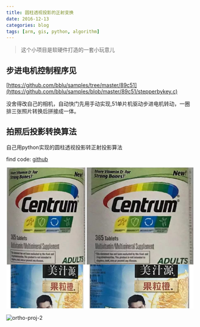 ```yaml
---
title: 圆柱透视投影的正射变换
date: 2016-12-13
categories: blog
tags: [arm, gis, python, algorithm]
---
```

> 这个小项目是软硬件打造的一套小玩意儿

## 步进电机控制程序见
[https://github.com/bblu/samples/tree/master/89c51](https://github.com/bblu/samples/blob/master/89c51/stepperbykey.c)

没舍得改自己的相机，自动快门先用手动实现,51单片机驱动步进电机转动，一圈排三张照片转换后拼接成一体。

## 拍照后投影转换算法
自己用python实现的圆柱透视投影转正射投影算法

find code: [github](https://github.com/bblu/algopython/tree/master/gis)

![ortho-proj-1](../assets/in-post/2016-12-13-ortho-proj-py.png)

![ortho-proj-2](../assets/in-post/2016-12-13-ortho-project.jpg)

